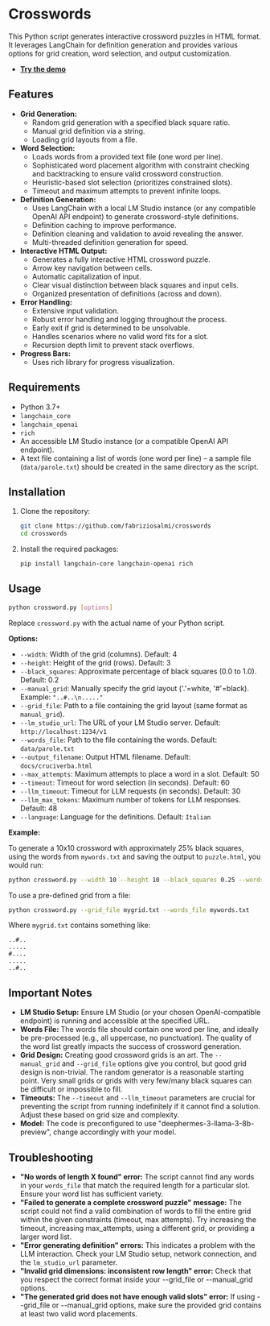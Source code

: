 # Crosswords

This Python script generates interactive crossword puzzles in HTML format. It leverages LangChain for definition generation and provides various options for grid creation, word selection, and output customization.

-  **[Try the demo](https://fabriziosalmi.github.io/crosswords/)**

## Features

*   **Grid Generation:**
    *   Random grid generation with a specified black square ratio.
    *   Manual grid definition via a string.
    *   Loading grid layouts from a file.
*   **Word Selection:**
    *   Loads words from a provided text file (one word per line).
    *   Sophisticated word placement algorithm with constraint checking and backtracking to ensure valid crossword construction.
    *   Heuristic-based slot selection (prioritizes constrained slots).
    *   Timeout and maximum attempts to prevent infinite loops.
*   **Definition Generation:**
    *   Uses LangChain with a local LM Studio instance (or any compatible OpenAI API endpoint) to generate crossword-style definitions.
    *   Definition caching to improve performance.
    *   Definition cleaning and validation to avoid revealing the answer.
    *   Multi-threaded definition generation for speed.
*   **Interactive HTML Output:**
    *   Generates a fully interactive HTML crossword puzzle.
    *   Arrow key navigation between cells.
    *   Automatic capitalization of input.
    *   Clear visual distinction between black squares and input cells.
    *   Organized presentation of definitions (across and down).
*   **Error Handling:**
    *   Extensive input validation.
    *   Robust error handling and logging throughout the process.
    *   Early exit if grid is determined to be unsolvable.
    *    Handles scenarios where no valid word fits for a slot.
    *    Recursion depth limit to prevent stack overflows.
*    **Progress Bars:**
     * Uses rich library for progress visualization.

## Requirements

*   Python 3.7+
*   `langchain_core`
*   `langchain_openai`
*   `rich`
*   An accessible LM Studio instance (or a compatible OpenAI API endpoint).
*   A text file containing a list of words (one word per line) – a sample file (`data/parole.txt`) should be created in the same directory as the script.

## Installation

1.  Clone the repository:
    ```bash
    git clone https://github.com/fabriziosalmi/crosswords
    cd crosswords
    ```
2.  Install the required packages:
    ```bash
    pip install langchain-core langchain-openai rich
    ```
## Usage

```bash
python crossword.py [options]
```

Replace `crossword.py` with the actual name of your Python script.

**Options:**

*   `--width`: Width of the grid (columns).  Default: 4
*   `--height`: Height of the grid (rows). Default: 3
*   `--black_squares`: Approximate percentage of black squares (0.0 to 1.0). Default: 0.2
*   `--manual_grid`: Manually specify the grid layout ('.'=white, '#'=black).  Example: `"..#..\n....."`
*   `--grid_file`: Path to a file containing the grid layout (same format as `manual_grid`).
*   `--lm_studio_url`: The URL of your LM Studio server. Default: `http://localhost:1234/v1`
*   `--words_file`: Path to the file containing the words. Default: `data/parole.txt`
*   `--output_filename`: Output HTML filename. Default: `docs/cruciverba.html`
*   `--max_attempts`: Maximum attempts to place a word in a slot. Default: 50
*   `--timeout`: Timeout for word selection (in seconds). Default: 60
*   `--llm_timeout`: Timeout for LLM requests (in seconds). Default: 30
*   `--llm_max_tokens`: Maximum number of tokens for LLM responses. Default: 48
*   `--language`: Language for the definitions. Default: `Italian`

**Example:**

To generate a 10x10 crossword with approximately 25% black squares, using the words from `mywords.txt` and saving the output to `puzzle.html`, you would run:

```bash
python crossword.py --width 10 --height 10 --black_squares 0.25 --words_file mywords.txt --output_filename puzzle.html
```

To use a pre-defined grid from a file:

```bash
python crossword.py --grid_file mygrid.txt --words_file mywords.txt
```

Where `mygrid.txt` contains something like:

```
..#..
.....
#....
.....
..#..
```

## Important Notes

*   **LM Studio Setup:** Ensure LM Studio (or your chosen OpenAI-compatible endpoint) is running and accessible at the specified URL.
*   **Words File:**  The words file should contain one word per line, and ideally be pre-processed (e.g., all uppercase, no punctuation).  The quality of the word list greatly impacts the success of crossword generation.
*   **Grid Design:**  Creating good crossword grids is an art.  The `--manual_grid` and `--grid_file` options give you control, but good grid design is non-trivial. The random generator is a reasonable starting point.  Very small grids or grids with very few/many black squares can be difficult or impossible to fill.
*   **Timeouts:**  The `--timeout` and `--llm_timeout` parameters are crucial for preventing the script from running indefinitely if it cannot find a solution.  Adjust these based on grid size and complexity.
* **Model:** The code is preconfigured to use "deephermes-3-llama-3-8b-preview", change accordingly with your model.

## Troubleshooting

*   **"No words of length X found" error:**  The script cannot find any words in your `words_file` that match the required length for a particular slot.  Ensure your word list has sufficient variety.
*   **"Failed to generate a complete crossword puzzle" message:**  The script could not find a valid combination of words to fill the entire grid within the given constraints (timeout, max attempts).  Try increasing the timeout, increasing max_attempts, using a different grid, or providing a larger word list.
*   **"Error generating definition" errors:**  This indicates a problem with the LLM interaction. Check your LM Studio setup, network connection, and the `lm_studio_url` parameter.
* **"Invalid grid dimensions: inconsistent row length" error:** Check that you respect the correct format inside your --grid_file or --manual_grid options.
* **"The generated grid does not have enough valid slots" error:** If using --grid_file or --manual_grid options, make sure the provided grid contains at least two valid word placements.
